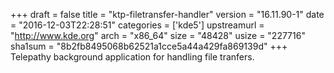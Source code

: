 +++
draft = false
title = "ktp-filetransfer-handler"
version = "16.11.90-1"
date = "2016-12-03T22:28:51"
categories = ['kde5']
upstreamurl = "http://www.kde.org"
arch = "x86_64"
size = "48428"
usize = "227716"
sha1sum = "8b2fb8495068b62521a1cce5a44a429fa869139d"
+++
Telepathy background application for handling file tranfers.
